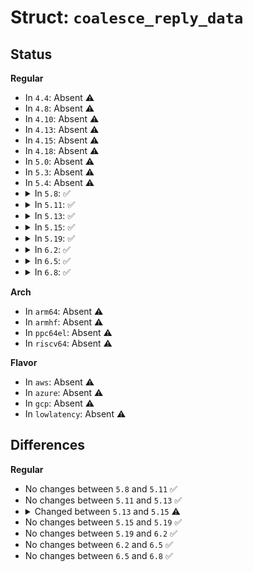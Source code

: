 # Struct: <code>coalesce_reply_data</code>

## Status
<b>Regular</b>
<ul>
<li>
In <code>4.4</code>: Absent ⚠️
</li>
<li>
In <code>4.8</code>: Absent ⚠️
</li>
<li>
In <code>4.10</code>: Absent ⚠️
</li>
<li>
In <code>4.13</code>: Absent ⚠️
</li>
<li>
In <code>4.15</code>: Absent ⚠️
</li>
<li>
In <code>4.18</code>: Absent ⚠️
</li>
<li>
In <code>5.0</code>: Absent ⚠️
</li>
<li>
In <code>5.3</code>: Absent ⚠️
</li>
<li>
In <code>5.4</code>: Absent ⚠️
</li>
<li>
<details>
<summary>In <code>5.8</code>: ✅</summary>

```c
struct coalesce_reply_data {
    struct ethnl_reply_data base;
    struct ethtool_coalesce coalesce;
    u32 supported_params;
};
```
</details>
</li>
<li>
<details>
<summary>In <code>5.11</code>: ✅</summary>

```c
struct coalesce_reply_data {
    struct ethnl_reply_data base;
    struct ethtool_coalesce coalesce;
    u32 supported_params;
};
```
</details>
</li>
<li>
<details>
<summary>In <code>5.13</code>: ✅</summary>

```c
struct coalesce_reply_data {
    struct ethnl_reply_data base;
    struct ethtool_coalesce coalesce;
    u32 supported_params;
};
```
</details>
</li>
<li>
<details>
<summary>In <code>5.15</code>: ✅</summary>

```c
struct coalesce_reply_data {
    struct ethnl_reply_data base;
    struct ethtool_coalesce coalesce;
    struct kernel_ethtool_coalesce kernel_coalesce;
    u32 supported_params;
};
```
</details>
</li>
<li>
<details>
<summary>In <code>5.19</code>: ✅</summary>

```c
struct coalesce_reply_data {
    struct ethnl_reply_data base;
    struct ethtool_coalesce coalesce;
    struct kernel_ethtool_coalesce kernel_coalesce;
    u32 supported_params;
};
```
</details>
</li>
<li>
<details>
<summary>In <code>6.2</code>: ✅</summary>

```c
struct coalesce_reply_data {
    struct ethnl_reply_data base;
    struct ethtool_coalesce coalesce;
    struct kernel_ethtool_coalesce kernel_coalesce;
    u32 supported_params;
};
```
</details>
</li>
<li>
<details>
<summary>In <code>6.5</code>: ✅</summary>

```c
struct coalesce_reply_data {
    struct ethnl_reply_data base;
    struct ethtool_coalesce coalesce;
    struct kernel_ethtool_coalesce kernel_coalesce;
    u32 supported_params;
};
```
</details>
</li>
<li>
<details>
<summary>In <code>6.8</code>: ✅</summary>

```c
struct coalesce_reply_data {
    struct ethnl_reply_data base;
    struct ethtool_coalesce coalesce;
    struct kernel_ethtool_coalesce kernel_coalesce;
    u32 supported_params;
};
```
</details>
</li>
</ul>
<b>Arch</b>
<ul>
<li>
In <code>arm64</code>: Absent ⚠️
</li>
<li>
In <code>armhf</code>: Absent ⚠️
</li>
<li>
In <code>ppc64el</code>: Absent ⚠️
</li>
<li>
In <code>riscv64</code>: Absent ⚠️
</li>
</ul>
<b>Flavor</b>
<ul>
<li>
In <code>aws</code>: Absent ⚠️
</li>
<li>
In <code>azure</code>: Absent ⚠️
</li>
<li>
In <code>gcp</code>: Absent ⚠️
</li>
<li>
In <code>lowlatency</code>: Absent ⚠️
</li>
</ul>

## Differences
<b>Regular</b>
<ul>
<li>
No changes between <code>5.8</code> and <code>5.11</code> ✅
</li>
<li>
No changes between <code>5.11</code> and <code>5.13</code> ✅
</li>
<li>
<details>
<summary>Changed between <code>5.13</code> and <code>5.15</code> ⚠️</summary>
<ul>
<li>
<b>Field added. </b>
<code>struct kernel_ethtool_coalesce kernel_coalesce</code>
</li>
</ul>
</details>
</li>
<li>
No changes between <code>5.15</code> and <code>5.19</code> ✅
</li>
<li>
No changes between <code>5.19</code> and <code>6.2</code> ✅
</li>
<li>
No changes between <code>6.2</code> and <code>6.5</code> ✅
</li>
<li>
No changes between <code>6.5</code> and <code>6.8</code> ✅
</li>
</ul>
